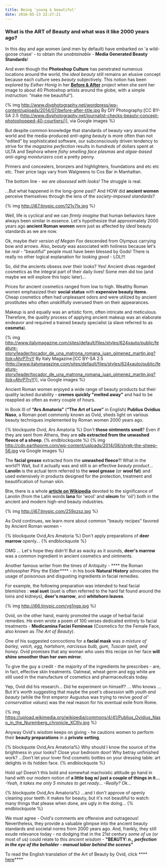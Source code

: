 ```yaml
---
title: Being 'young & beautiful'
date: 2016-05-23 22:27:21
---
```

### What is the ART of Beauty and what was it like 2000 years ago?

In this day and age women (and men by default) have embarked on 'a wild-goose chase' - to obtain *the unobtainable* - ****Media Generated Beauty Standards****!

And even though the ****Photoshop Culture**** has penetrated numerous locations around the world, the *ideal beauty* still remains an elusive concept because each culture sees *beauty* subjectively. This notion has been explored by *Esther Honig* in her ****[Before & After](http://www.people.com/article/beaty-standards-photoshop-esther-honig)**** project when she sent her image to about 40 Photoshop artists around the globe, with a simple instruction: “make me beautiful“).

{% img http://www.diyphotography.net/wordpress/wp-content/uploads/2014/07/before-after-title.jpg By DIY Photography:[CC BY-SA 2.5 (http://www.diyphotography.net/journalist-checks-beauty-concept-photoshopped-40-courtiers/)], via Google images %}

But despite common knowledge that standards of beauty vary around the world and the media-produced *anti-aging beauty* is more often than not "edited" by sophisticated software, our subconsciously driven tendency to strive for the *magazine perfection* results in *hundreds* of dollars spent at ULTA and Sephora where *fishy smelling face plasmas* and *algae-based anti-aging moisturizers* cost a pretty penny.

Primers and concealers, bronzers and highlighters, foundations and etc etc etc. Their price tags vary from Walgreens to Cos Bar in Manhattan.

The bottom line - *we are obsessed with looks!* The struggle is real.

...But what happened in the long-gone past? And HOW did ****ancient women**** perceive themselves through the lens of the *society-imposed standards*?

{% img http://i67.tinypic.com/121v7lx.jpg %}

Well, life is cyclical and we can *firmly imagine* that human behaviors have always been similar in essence. Let's hypothesize that approximately 2000 years ago ****ancient Roman women**** were just as affected by *ideal* beauty standards as we are now.

Ok, maybe *their version of Megan Fox* descended from Olympus carrying bow and arrows. Also, *beauty* was associated with holiness because let's be *real* - "beautiful" people must have been blessed by Gods! There is really no other logical explanation for *looking good* - LOL!!!

So, did the ancients obsess over their looks? Yes!
Ancient divas regarded cosmetics as the integral part of their daily lives! Some men did too (and maybe we will explore this topic later)...

Prices for ancient cosmetics ranged from low to high. Wealthy Roman women emphasized their ****social status**** with ****expensive beauty items****. Cheap cosmetics often had unpleasant odors and were utilized by ancient prostitutes who often unskillfully overused them on their appearances.

Makeup is and equally was an artistic form, often intricate and meticulous. Therefore, the *quality* process of applying ancient makeup was an elaborate endeavor and required a trained beauty specialist (a slave referred to as ****cosmeta****).

{% img http://www.italymagazine.com/sites/default/files/styles/624xauto/public/feature-story/leader/tocador_de_una_matrona_romana_juan_gimenez_martin.jpg?itok=AhrP7rvY By Italy Magazine:[CC BY-SA 2.5 (http://www.italymagazine.com/sites/default/files/styles/624xauto/public/feature-story/leader/tocador_de_una_matrona_romana_juan_gimenez_martin.jpg?itok=AhrP7rvY)], via Google images %}

Ancient Roman women enjoyed a wide range of beauty products but their quality lacked durability - ****cremes quickly "melted away"**** and had to be reapplied as often as every couple of hours.   

In Book III of ****“Ars Amatoria”**** (****“The Art of Love”**** in English) ****Publius Ovidius Naso****, a Roman poet commonly known as Ovid, sheds light on various beauty techniques implemented by Roman women 2000 years ago.

{% blockquote Ovid, Ars Amatoria %}
Don't ****those ointments smell****?
Even if they are sent from Athens,
they are ****oils extracted from
the unwashed fleece of a sheep****.
{% endblockquote %}
{% img http://cdn.earthporm.com/wp-content/uploads/2014/08/shrek-the-sheep-56.jpg via Google images %}

The ****facial grease**** extracted from the ****unwashed fleece****?! What in the world?!
Wait, but it actually was and still is an effective *beauty product*... ****Lanolin**** is the actual term referred to the ****wool grease**** (or ****wool fat****) and used extensively in products designed for the protection, treatment and beautification of human skin.

Btw, there is a whole ****[article on Wikipedia](https://en.wikipedia.org/wiki/Lanolin)**** devoted to the significance of Lanolin (from the Latin words ****lana**** for 'wool' and ****oleum**** for 'oil') both in the ancient and modern high-end beauty industries.

{% img http://i67.tinypic.com/259xzsz.jpg %}

As Ovid continues, we learn more about common "beauty recipes" favored by Ancient Roman women -

{% blockquote Ovid,Ars Amatoria %}
Don't apply preparations of
****deer marrow**** openly...
{% endblockquote %}

OMG ... Let's hope they didn't! But as wacky as it sounds, ****deer's marrow**** was a common ingredient in ancient cosmetics and ointments.

Another famous writer from the times of Antiquity - **** the Roman philosopher Pliny the Elder**** - in his book ****Natural History**** advocates the usage of poisonous and disgusting ingredients in facial remedies.

For example, the following preparation was intended to heal facial blemishes : ****veal suet**** (suet is often referred to the hard fat found around the loins and kidneys), ****deer's marrow****, and ****whitehorn leaves****.

{% img http://i66.tinypic.com/vg1ngp.jpg %}

Ovid, on the other hand, mainly promoted the usage of herbal facial remedies. He even wrote a poem of 100 verses dedicated entirely to facial treatments - ****Medicamina Faciei Femineae**** (Cosmetics for the Female Face, also known as *The Art of Beauty*).

One of his suggested concoctions for a ****facial mask**** was *a mixture of barley, vetch, egg, hartshorn, narcissus bulb, gum, Tuscan spelt, and honey*. Ovid promises that any woman who uses this recipe on her face ****will shine smoother than her own mirror.****

To give the guy a credit - the majority of the ingredients he prescribes - are, in fact, effective skin treatments.
Oatmeal, wheat germ and egg white are still used in the manufacture of cosmetics and pharmaceuticals today.

Yep, Ovid did his research... Did he experiment on himself? ... Who knows ... But it's worth suggesting that maybe the poet's *obsession* with *youth and beauty* (while the first emperor Augustus was trying to revive *good ol' conservative values*) was the real reason for his eventual exile from Rome.

{% img https://upload.wikimedia.org/wikipedia/commons/4/41/Publius_Ovidius_Naso_in_the_Nuremberg_chronicle_XCIIIv.jpg %}

Anyway Ovid's wisdom keeps on giving - he cautions women to perform their ****beauty preparations**** in a ****private setting****.

{% blockquote Ovid,Ars Amatoria%}
Why should I know the source of the brightness in your looks?
Close your bedroom door! Why betray unfinished work?
...Don’t let your lover find cosmetic bottles
on your dressing table: art delights in its hidden face.
{% endblockquote %}

Hold up! Doesn't this bold and somewhat machoistic attitude go hand in hand with our modern notion of ****a little bag w/ just a couple of things in it...****
*-Yeah, it takes me only 5 minutes to get ready...
 -Really? Ok...*

{% blockquote Ovid,Ars Amatoria%}
...and I don't approve of openly cleaning your teeth:
it makes for beauty, but it's not beautiful to watch:
many things that please when
done, are ugly in the doing...
{% endblockquote %}

We must agree - Ovid's comments are offensive and outrageous! Nevertheless, they provide a valuable glimpse into the ancient beauty standards and societal norms from 2000 years ago. And, frankly, they still exude relevance today - no dodging that in the 21st century *some of us* (or most of us) could relate to this *ancient wisdom* - ****"BEAUTY: *n., perfection in the eye of the beholder - manual labor behind the scenes*"****

To read the English translation of the Art of Beauty by Ovid, click **** [here](http://www.perseus.tufts.edu/hopper/text?doc=Perseus%3Atext%3A1999.02.0069%3Atext%3DMed.)****
